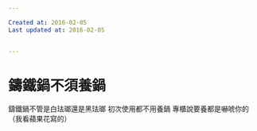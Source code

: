 ```yaml
---

Created at: 2016-02-05
Last updated at: 2016-02-05


---
```


# 鑄鐵鍋不須養鍋


鑄鐵鍋不管是白珐瑯還是黑珐瑯
初次使用都不用養鍋
專櫃說要養都是嚇唬你的
（我看蘋果花寫的）

